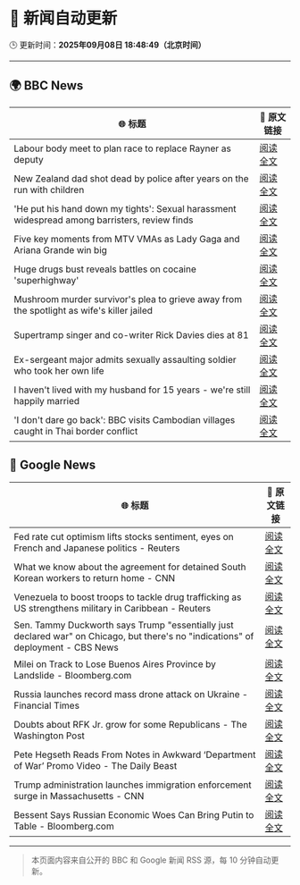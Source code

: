 # 🧠 新闻自动更新

🕒 更新时间：**2025年09月08日 18:48:49（北京时间）**

---

## 🌍 BBC News

| 🌐 标题 | 🔗 原文链接 |
|--------|-------------|
| Labour body meet to plan race to replace Rayner as deputy | [阅读全文](https://www.bbc.com/news/articles/c059z4g836eo?at_medium=RSS&at_campaign=rss) |
| New Zealand dad shot dead by police after years on the run with children | [阅读全文](https://www.bbc.com/news/articles/c75qlerp2e5o?at_medium=RSS&at_campaign=rss) |
| 'He put his hand down my tights': Sexual harassment widespread among barristers, review finds | [阅读全文](https://www.bbc.com/news/articles/c8xrejzk0edo?at_medium=RSS&at_campaign=rss) |
| Five key moments from MTV VMAs as Lady Gaga and Ariana Grande win big | [阅读全文](https://www.bbc.com/news/articles/c5yk5jw6w5ro?at_medium=RSS&at_campaign=rss) |
| Huge drugs bust reveals battles on cocaine 'superhighway' | [阅读全文](https://www.bbc.com/news/articles/c5yvplyrrwno?at_medium=RSS&at_campaign=rss) |
| Mushroom murder survivor's plea to grieve away from the spotlight as wife's killer jailed | [阅读全文](https://www.bbc.com/news/articles/cly1v06xz7qo?at_medium=RSS&at_campaign=rss) |
| Supertramp singer and co-writer Rick Davies dies at 81 | [阅读全文](https://www.bbc.com/news/articles/cp98zg2k2xko?at_medium=RSS&at_campaign=rss) |
| Ex-sergeant major admits sexually assaulting soldier who took her own life | [阅读全文](https://www.bbc.com/news/articles/ckgqzxq0z55o?at_medium=RSS&at_campaign=rss) |
| I haven't lived with my husband for 15 years - we're still happily married | [阅读全文](https://www.bbc.com/news/articles/c5y21nvd56ko?at_medium=RSS&at_campaign=rss) |
| 'I don't dare go back': BBC visits Cambodian villages caught in Thai border conflict | [阅读全文](https://www.bbc.com/news/articles/c059j8759rlo?at_medium=RSS&at_campaign=rss) |

## 📰 Google News

| 🌐 标题 | 🔗 原文链接 |
|--------|-------------|
| Fed rate cut optimism lifts stocks sentiment, eyes on French and Japanese politics - Reuters | [阅读全文](https://news.google.com/rss/articles/CBMie0FVX3lxTE1NeHFqMERROGZoalNZNFBLQk5yUzdIT3BhdVpYbnJIQzZQQkgzd0JtMTIxYjd0RXpubDVTbV9rVlk0azRIcUNpR1B4VW9MVjBBem92SFEzdExybmFMWlhmWkE1cFo5OHhhWjZkQ3hpWlA1VEFzU2ZyeVpOSQ?oc=5) |
| What we know about the agreement for detained South Korean workers to return home - CNN | [阅读全文](https://news.google.com/rss/articles/CBMigAFBVV95cUxOdTJ3WW00VUV1NkI0Y3lQVGNBWG0xU1dxZmxHaDFVQjNsSDA5WDhWcGVHZ3FYNXBSWmRyU2pYVkF1V0tnYjlLX1duSlVzSUcwU05qR3dDSDRGN1dhNG1RaHJTam9rWjY1ZUNxTkpvTFplNWI4dUxBR1p0MnJBZVlVLQ?oc=5) |
| Venezuela to boost troops to tackle drug trafficking as US strengthens military in Caribbean - Reuters | [阅读全文](https://news.google.com/rss/articles/CBMi2wFBVV95cUxQYTBTS0NTdzJoS0g2OHRHY2tfRm5KcmgtM0pwM29wNGdmX3VnWGlkY1R6LTlUMkdnNWVXblVVdkJGOHRQQWE0eXlXVkl4VTZCUE9pQ1ZrdTl6cmJGQklvbEFjcDhVV2NyMW4ycmh4SlVoZ21RclZ0bXpCUThBVHNGeWxUNU5QaVBoTm1uUWdDNGRkcG9oU0hLSjc1VU8yemJCTVE2MDZscFJzT29DemJTWEZmVzdiNVp6VG00UXg3azdYTnhTLTIyNnlRUEZsc0xHX21wSzBrR2FvS28?oc=5) |
| Sen. Tammy Duckworth says Trump "essentially just declared war" on Chicago, but there's no "indications" of deployment - CBS News | [阅读全文](https://news.google.com/rss/articles/CBMif0FVX3lxTE80WkhpS0Flek1CSnBuM2JOYjQ0Yy00Zm9vb2JzdlI3ZkMtejJ6X09ZS1VkMy1nbjlkNldDTzU2TC12ZGpJWmRzdGp2OC13bE1GbEl0ZVRoTmFxT0VPMHJsSjBwbVUzTWh6V0RUWktNc2pLelZBbUJaTFJYaTRkMlHSAYQBQVVfeXFMTk5VMzg5a09KVDhYQXlNYmRKV0YyMDJkLXozajh0Q2o1SHRabWxtMU93cTlWSXdTbThUOVdYOWxDclFDRXBOc014YW9ySENROXEyUXVGUm05T2R6YkVJSjRxa3p1c3BKTUFzN2ZQMzl3NVRUeFZyT05haDE3NU1YQ2lGTlFR?oc=5) |
| Milei on Track to Lose Buenos Aires Province by Landslide - Bloomberg.com | [阅读全文](https://news.google.com/rss/articles/CBMirAFBVV95cUxPai0zR0ZYMlloWUtLeUp4Vm5TN3N4X1E2Ny1fQ3E2Y0xUcjJmd3BhSkNTWVNiLWdjaEhxVUNWR0w5Q2xHNzZFeHZ2Q1BhbzlzV2ljVUM2dUROUDlhcVpPR1VKbTJlUkpSSUt3dWFCVDFhLU8zMzYtWVhxZnFQMm9ONUdjcXlScEt5Qk5LSWtBdlNWN1RDNGpHaldWdHhFMzVkQ2wwX2djN19lU09Y?oc=5) |
| Russia launches record mass drone attack on Ukraine - Financial Times | [阅读全文](https://news.google.com/rss/articles/CBMicEFVX3lxTE9YVXpka1dmM2RUNUVIQjl2YjB5U25FQXI1azB3QnItVkppN2VBbDBjVEg4VDRqczVybndKbUJkeGwxczZWWmhvbVhRd3VFb09CdnFrclV6aXd2NXIxaEdMRGpjUnVlYy1ndTl0MzNrbWE?oc=5) |
| Doubts about RFK Jr. grow for some Republicans - The Washington Post | [阅读全文](https://news.google.com/rss/articles/CBMihAFBVV95cUxQdzlHcGVhdWowQ01LX2xuRFE5ajUyRHMxVjlsaTdHQW92NmtJYWxyeW4wd0pyT1J1TDlCTjl1cU9GNGZqdjhNVnRyd1hlLUl6S2pTSVkybVhJN0U0c3VJc09VTnpkUkozbmh0WWI1YXZpWGhBMUo4SEctRDJnRWxJMVNqQ2o?oc=5) |
| Pete Hegseth Reads From Notes in Awkward ‘Department of War’ Promo Video - The Daily Beast | [阅读全文](https://news.google.com/rss/articles/CBMiowFBVV95cUxPc2JLVTY2R1J2c0JqQ3VoNU1wVlN4VmJIbXh3M3RTZE1mLXkyVnJSYmFUVlJqR2M0aE00Z2g2UEdiMHZtU1ZLSzU0YkxVTGl3YnhIa0dVWXFocDMxQXdoSHA0X251WEVzdmYtRDB4RzJsWDZVTlFpX2xDeHFITWp1UXVXSUJ2MERxZEk0OHBFblhCaEJxUFNmd0gxODFKM3k2UnA0?oc=5) |
| Trump administration launches immigration enforcement surge in Massachusetts - CNN | [阅读全文](https://news.google.com/rss/articles/CBMijwFBVV95cUxPNDEzV0xfbklKMDMwc0xMandwLVQ5c1NpLWNibXMxR1poSjlOcGFqU1lPY194Wm9IZV81RTR0dWtPVHIwd3dhQkFBNDhwYkNPMmtZZUY1OS1PZF9FSVFseTlFelEtZkFRaG9rSHczekJnV1k4Z0lZRlB6U3dFMDk3MXhBQktCWnFtdFgxQmNqaw?oc=5) |
| Bessent Says Russian Economic Woes Can Bring Putin to Table - Bloomberg.com | [阅读全文](https://news.google.com/rss/articles/CBMitAFBVV95cUxQVWl1Y0FGQ3hUM0dRUW1tY1UzdG01QURGSnRrVlZxZFpvc2FXMVE0LUM5LTM4RUdHejJBdTNBZ0RBRUt5SW50UmdIb1pEM05sTVdSSktNTEhIaWJ3ZkFpV1NqaWl3QlF4U1F4OWp1MEtpSWNuYWRWNkMyQWVPLW1sVUdQUXRaZkhyQ21EYVhnOTQ1Yi13MUZJVVFKY3lRS2hVT2tnQjZDWjFPQ3U0d1BQNE1yVGI?oc=5) |

---
> 本页面内容来自公开的 BBC 和 Google 新闻 RSS 源，每 10 分钟自动更新。
